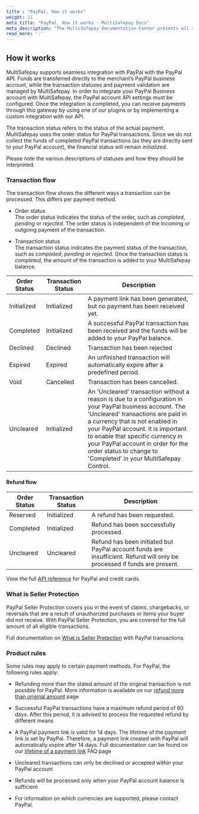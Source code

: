 ```yaml
---
title : "PayPal, How it works"
weight: 21
meta_title: "PayPal, How it works - MultiSafepay Docs"
meta_description: "The MultiSafepay Documentation Center presents all relevant information about our Plugins and API. You can also find support pages for Payment Methods, Tools and General Questions as well as the contact details of our Support and Integration Teams."
read_more: '.'
---
```

## How it works
MultiSafepay supports seamless integration with PayPal with the PayPal API. Funds are transferred directly to the merchant’s PayPal business account, while the transaction statuses and payment validation are managed by MultiSafepay. In order to integrate your PayPal Business account with MultiSafepay, the PayPal account API settings must be configured. Once the integration is completed, you can receive payments through this gateway by using one of our plugins or by implementing a custom integration with our API.

The transaction status refers to the status of the actual payment. MultiSafepay uses the order status for PayPal transactions. Since we do not collect the funds of completed PayPal transactions (as they are directly sent to your PayPal account), the financial status will remain _initialized_.

Please note the various descriptions of statuses and how they should be interpreted.

### Transaction flow
The transaction flow shows the different ways a transaction can be processed. This differs per payment method.

* Order status      
The order status indicates the status of the order, such as _completed_, _pending_ or _rejected_. The order status is independent of the incoming or outgoing payment of the transaction.

* Transaction status       
The transaction status indicates the payment status of the transaction, such as _completed_, _pending_ or _rejected_. Once the transaction status is _completed_, the amount of the transaction is added to your MultiSafepay balance.


| Order Status                   | Transaction Status         | Description |
|--------------------------------|--------------------------|-----------------------------------------------------------------------------------------|
| Initialized                    | Initialized              | A payment link has been generated, but no payment has been received yet.  | 
| Completed                      | Initialized              | A successful PayPal transaction has been received and the funds will be added to your PayPal balance.   | 
| Declined                       | Declined                 | Transaction has been rejected   | 
| Expired                        | Expired                  | An unfinished transaction will automatically expire after a predefined period.  | 
| Void                           | Cancelled                | Transaction has been cancelled.   | 
| Uncleared                      | Initialized                | An 'Uncleared' transaction without a reason is due to a configuration in your PayPal business account. The 'Uncleared' transactions are paid in a currency that is not enabled in your PayPal account. It is important to enable that specific currency in your PayPal account in order for the order status to change to 'Completed' in your MultiSafepay Control. |


#### Refund flow


| Order Status                    | Transaction Status        | Description |
|---------------------------------|-------------------------|-----------------------------------------------------------------------------------------|
| Reserved                        | Initialized             | A refund has been requested. | 
| Completed                       | Initialized             | Refund has been successfully processed.  |
| Uncleared                       | Uncleared               | Refund has been initiated but PayPal account funds are insufficient. Refund will only be processed if funds are present.    | 

View the full [API reference](/api/#paypal) for PayPal and credit cards.

### What is Seller Protection
PayPal Seller Protection covers you in the event of claims, chargebacks, or reversals that are a result of unauthorized purchases or items your buyer did not receive. With PayPal Seller Protection, you are covered for the full amount of all eligible transactions.

Full documentation on [What is Seller Pretection](https://www.paypal.com/cs/smarthelp/article/what-is-the-seller-protection-policy-and-what-items-aren%E2%80%99t-covered-faq1156) with PayPal transactions. 

### Product rules
Some rules may apply to certain payment methods. For PayPal, the following rules apply:

* Refunding more than the stated amount of the original transaction is not possible for PayPal. More information is available on our [refund more than original amount](/faq/finance/refund-more-than-original-amount) page

* Successful PayPal transactions have a maximum refund period of 60 days. After this period, it is advised to process the requested refund by different means

* A PayPal payment link is valid for 14 days. The lifetime of the payment link is set by PayPal. Therefore, a payment link created with PayPal will automatically expire after 14 days. Full documentation can be found on our [lifetime of a payment link](/faq/api/lifetime-of-a-payment-link) FAQ page

* Uncleared transactions can only be declined or accepted within your PayPal account

* Refunds will be processed only when your PayPal account balance is sufficient

* For information on which currencies are supported, please contact PayPal.

